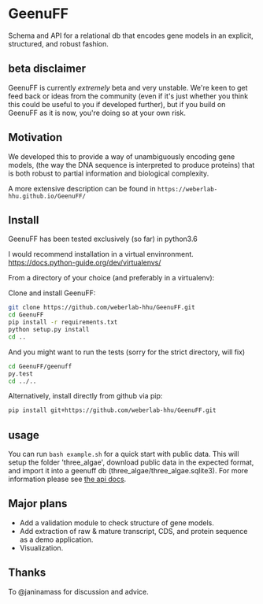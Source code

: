 # GeenuFF
Schema and API for a relational db that encodes gene models in an explicit, structured, and robust fashion.

## beta disclaimer

GeenuFF is currently _extremely_ beta and very unstable. 
We're keen to get feed back or ideas from the community
(even if it's just whether you think this could be useful to you
if developed further), but if you build on GeenuFF as it is now, 
you're doing so at your own risk.

## Motivation
We developed this to provide a way of unambiguously encoding gene models, 
(the way the DNA sequence is interpreted to produce proteins) that is both
robust to partial information and biological complexity.

A more extensive description can be found in
`https://weberlab-hhu.github.io/GeenuFF/`

## Install
GeenuFF has been tested exclusively (so far) in python3.6

I would recommend installation in a virtual envinronment.
https://docs.python-guide.org/dev/virtualenvs/

From a directory of your choice (and preferably in a virtualenv):

Clone and install GeenuFF:

```bash
git clone https://github.com/weberlab-hhu/GeenuFF.git
cd GeenuFF
pip install -r requirements.txt
python setup.py install
cd ..
```

And you might want to run the tests (sorry for the strict directory, will fix)
```bash
cd GeenuFF/geenuff
py.test
cd ../..
```

Alternatively, install directly from github via pip:

```bash
pip install git+https://github.com/weberlab-hhu/GeenuFF.git
```
## usage
You can run `bash example.sh` for a quick start with public data.
 This will setup the folder 'three_algae', download public data in
 the expected format, and import it into a geenuff db 
 (three_algae/three_algae.sqlite3). For more information please see 
[the api docs](https://weberlab-hhu.github.io/GeenuFF/api.html).

## Major plans
* Add a validation module to check structure of gene models.
* Add extraction of raw & mature transcript, CDS, and protein sequence as a demo application.
* Visualization.

## Thanks

To @janinamass for discussion and advice.
